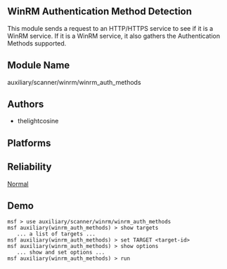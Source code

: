 ## WinRM Authentication Method Detection

This module sends a request to an HTTP/HTTPS service to see 
if it is a WinRM service. If it is a WinRM service, it also 
gathers the Authentication Methods supported.


## Module Name
auxiliary/scanner/winrm/winrm_auth_methods

## Authors
* thelightcosine





## Platforms


## Reliability
[Normal](https://github.com/rapid7/metasploit-framework/wiki/Exploit-Ranking)

## Demo

```
msf > use auxiliary/scanner/winrm/winrm_auth_methods
msf auxiliary(winrm_auth_methods) > show targets
   ... a list of targets ...
msf auxiliary(winrm_auth_methods) > set TARGET <target-id>
msf auxiliary(winrm_auth_methods) > show options
   ... show and set options ...
msf auxiliary(winrm_auth_methods) > run
```
    
    